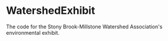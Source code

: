 WatershedExhibit
================

The code for the Stony Brook-Millstone Watershed Association's environmental exhibit.
